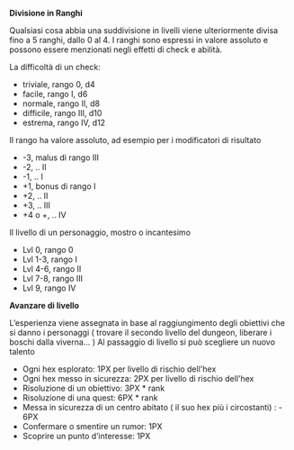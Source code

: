 **Divisione in Ranghi**

Qualsiasi cosa abbia una suddivisione in  livelli viene ulteriormente divisa fino a 5 ranghi, dallo 0 al 4.
I ranghi sono espressi in valore assoluto e possono essere menzionati negli effetti di check e abilità.

La difficoltà di un check:
- triviale, rango 0, d4
- facile, rango I, d6
- normale, rango II, d8
- difficile, rango III, d10
- estrema, rango IV, d12

Il rango ha valore assoluto, ad esempio per i modificatori di risultato 

- -3, malus di rango III
- -2, .. II
- -1, .. I
- +1, bonus di rango I
- +2, .. II
- +3, .. III
- +4 o +, .. IV

Il livello di un personaggio, mostro o incantesimo
- Lvl 0, rango 0
- Lvl 1-3, rango I
- Lvl 4-6, rango II
- Lvl 7-8, rango III
- Lvl 9, rango IV


**Avanzare di livello**

L’esperienza viene assegnata in base al raggiungimento degli obiettivi che si danno i personaggi ( trovare il secondo livello del dungeon, liberare i boschi dalla viverna… )
Al passaggio di livello si può scegliere un nuovo talento
	
- Ogni hex esplorato: 1PX per livello di rischio dell'hex
- Ogni hex messo in sicurezza: 2PX per livello di rischio dell'hex
- Risoluzione di un obiettivo: 3PX * rank
- Risoluzione di una quest: 6PX * rank
- Messa in sicurezza di un centro abitato ( il suo hex più i circostanti) : - 6PX
- Confermare o smentire un rumor: 1PX
- Scoprire un punto d’interesse: 1PX